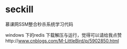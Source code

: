 # seckill
慕课网SSM整合秒杀系统学习代码

windows 下的redis 下载解压与运行，觉得可以请给我点赞http://www.cnblogs.com/M-LittleBird/p/5902850.html

